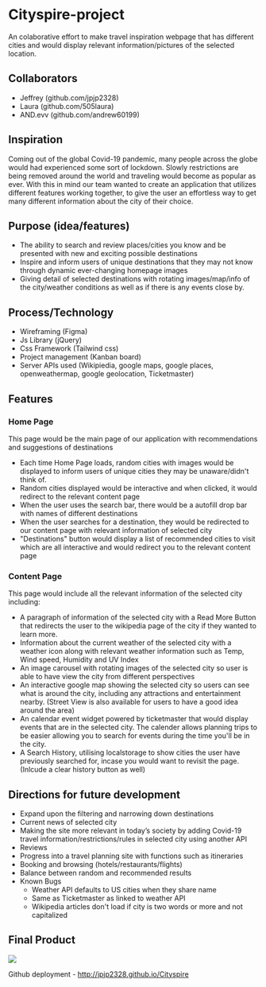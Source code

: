 # Cityspire-project

An colaborative effort to make travel inspiration webpage that has different cities and would display relevant information/pictures of the selected location.

## Collaborators
- Jeffrey (github.com/jpjp2328)
- Laura (github.com/505laura)
- AND.evv (github.com/andrew60199)

## Inspiration
Coming out of the global Covid-19 pandemic, many people across the globe would had experienced some sort of lockdown. Slowly restrictions are being removed around the world and traveling would become as popular as ever. With this in mind our team wanted to create an application that utilizes different features working together, to give the user an effortless way to get many different information about the city of their choice.

## Purpose (idea/features)
- The ability to search and review places/cities you know and be presented with new and exciting possible destinations 
- Inspire and inform users of unique destinations that they may not know through dynamic ever-changing homepage images
- Giving detail of selected destinations with rotating images/map/info of the city/weather conditions as well as if there is any events close by.

## Process/Technology
- Wireframing (Figma)
- Js Library (jQuery)
- Css Framework (Tailwind css)
- Project management (Kanban board)
- Server APIs used (Wikipiedia, google maps, google places, openweathermap, google geolocation, Ticketmaster)

## Features
### Home Page
This page would be the main page of our application with recommendations and suggestions of destinations

- Each time Home Page loads, random cities with images would be displayed to inform users of unique cities they may be unaware/didn't think of.
- Random cities displayed would be interactive and when clicked, it would redirect to the relevant content page
- When the user uses the search bar, there would be a autofill drop bar with names of different destinations
- When the user searches for a destination, they would be redirected to our content page with relevant information of selected city 
- "Destinations" button would display a list of recommended cities to visit which are all interactive and would redirect you to the relevant content page

### Content Page
This page would include all the relevant information of the selected city including:

- A paragraph of information of the selected city with a Read More Button that redirects the user to the wikipedia page of the city if they wanted to learn more.
- Information about the current weather of the selected city with a weather icon along with relevant weather information such as Temp, Wind speed, Humidity and UV Index
- An image carousel with rotating images of the selected city so user is able to have view the city from different perspectives
- An interactive google map showing the selected city so users can see what is around the city, including any attractions and entertainment nearby. (Street View is also available for users to have a good idea around the area)
-  An calendar event widget powered by ticketmaster that would display events that are in the selected city. The calender allows planning trips to be easier allowing you to search for events during the time you'll be in the city.
- A Search History, utilising localstorage to show cities the user have previously searched for, incase you would want to revisit the page. (Inlcude a clear history button as well)

## Directions for future development
- Expand upon the filtering and narrowing down destinations
- Current news of selected city
- Making the site more relevant in today’s society by adding Covid-19 travel information/restrictions/rules in selected city using another API
- Reviews
- Progress into a travel planning site with functions such as itineraries
- Booking and browsing (hotels/restaurants/flights)
- Balance between random and recommended results
- Known Bugs
  - Weather API defaults to US cities when they share name
  - Same as Ticketmaster as linked to weather API
  - Wikipedia articles don't load if city is two words or more and not capitalized

## Final Product

![](assets/images/screenshot.gif)

Github deployment - http://jpjp2328.github.io/Cityspire